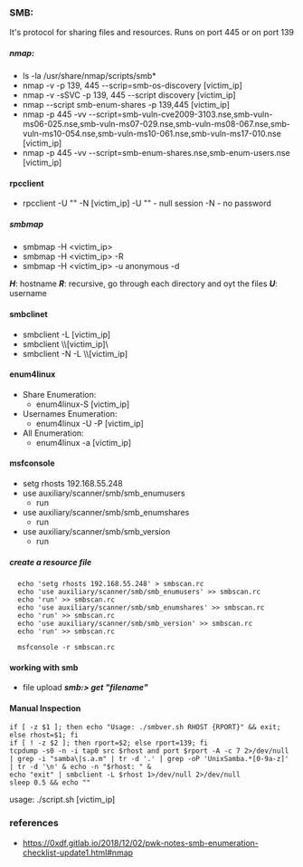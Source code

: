 ### SMB:
  It's protocol for sharing files and resources. Runs on port 445 or on port 139
  
##### nmap:
- ls -la /usr/share/nmap/scripts/smb*
- nmap -v -p 139, 445 --scrip=smb-os-discovery [victim_ip]
- nmap -v -sSVC -p 139, 445 --script discovery [victim_ip]
- nmap --script smb-enum-shares -p 139,445 [victim_ip]
- nmap -p 445 -vv --script=smb-vuln-cve2009-3103.nse,smb-vuln-ms06-025.nse,smb-vuln-ms07-029.nse,smb-vuln-ms08-067.nse,smb-vuln-ms10-054.nse,smb-vuln-ms10-061.nse,smb-vuln-ms17-010.nse [victim_ip]
- nmap -p 445 -vv --script=smb-enum-shares.nse,smb-enum-users.nse [victim_ip]

#### rpcclient
- rpcclient -U "" -N [victim_ip]
  -U "" - null session
  -N - no password

##### smbmap
  - smbmap -H <victim_ip>
  - smbmap -H <victim_ip> -R
  - smbmap -H <victim_ip> -u anonymous -d <directory>
  
  ***H***: hostname
  ***R***: recursive, go through each directory and oyt the files
  ***U***: username
  
#### smbclinet
  - smbclient -L [victim_ip]
  - smbclient \\\\[victim_ip]\\<directory>
  - smbclient -N -L \\\\\[victim_ip]
  
#### enum4linux
  - Share Enumeration:
    - enum4linux-S [victim_ip]
  - Usernames Enumeration:
    - enum4linux -U -P [victim_ip]
  - All Enumeration:  
    - enum4linux -a [victim_ip]
    
#### msfconsole
  - setg rhosts 192.168.55.248
  - use auxiliary/scanner/smb/smb_enumusers
    - run
  - use auxiliary/scanner/smb/smb_enumshares
    - run
  - use auxiliary/scanner/smb/smb_version
    - run
##### create a resource file
```
  echo 'setg rhosts 192.168.55.248' > smbscan.rc
  echo 'use auxiliary/scanner/smb/smb_enumusers' >> smbscan.rc
  echo 'run' >> smbscan.rc
  echo 'use auxiliary/scanner/smb/smb_enumshares' >> smbscan.rc
  echo 'run' >> smbscan.rc
  echo 'use auxiliary/scanner/smb/smb_version' >> smbscan.rc
  echo 'run' >> smbscan.rc
  
  msfconsole -r smbscan.rc
```

#### working with smb
  - file upload
  ***smb:> get "filename"***
  
#### Manual Inspection
```
if [ -z $1 ]; then echo "Usage: ./smbver.sh RHOST {RPORT}" && exit; else rhost=$1; fi
if [ ! -z $2 ]; then rport=$2; else rport=139; fi
tcpdump -s0 -n -i tap0 src $rhost and port $rport -A -c 7 2>/dev/null | grep -i "samba\|s.a.m" | tr -d '.' | grep -oP 'UnixSamba.*[0-9a-z]' | tr -d '\n' & echo -n "$rhost: " &
echo "exit" | smbclient -L $rhost 1>/dev/null 2>/dev/null
sleep 0.5 && echo ""
```
usage: ./script.sh [victim_ip]

### references
- https://0xdf.gitlab.io/2018/12/02/pwk-notes-smb-enumeration-checklist-update1.html#nmap
